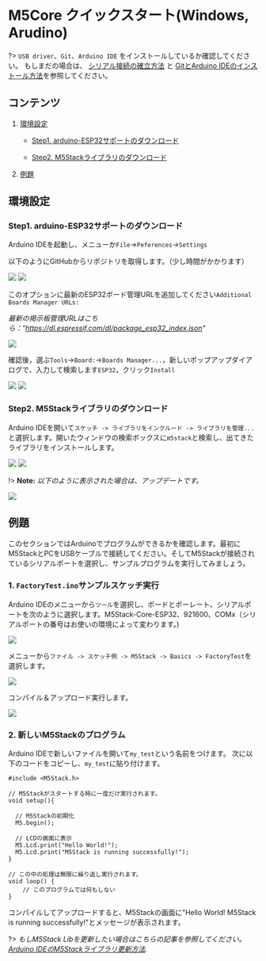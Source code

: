 ﻿# M5Core クイックスタート(Windows, Arudino)

?> `USB driver`、`Git`、`Arduino IDE` をインストールしているか確認してください。 もしまだの場合は、 [シリアル接続の確立方法](ja/related_documents/establish_serial_connection) と [GitとArduino IDEのインストール方法](ja/related_documents/how_to_install_git_and_arduino)を参照してください。

## コンテンツ

1. [環境設定](#環境設定)

    - [Step1. arduino-ESP32サポートのダウンロード](#step1-arduino-esp32サポートのダウンロード)

    - [Step2. M5Stackライブラリのダウンロード](#step2-m5stackライブラリのダウンロード)

2. [例題](#例題)

## 環境設定

### Step1. arduino-ESP32サポートのダウンロード

Arduino IDEを起動し、メニューか`File`->`Peferences`->`Settings`


以下のようにGitHubからリポジトリを取得します。（少し時間がかかります）

<img src="assets/img/getting_started_pics/m5stack_core/get_started_with_arduino_m5core/windows/quick_start_arduino_win_01.png">

<img src="assets/img/getting_started_pics/m5stack_core/get_started_with_arduino_m5core/windows/quick_start_arduino_win_02.png">

このオプションに最新のESP32ボード管理URLを追加してください`Additional Boards Manager URLs: `

*最新の掲示板管理URLはこちら："https://dl.espressif.com/dl/package_esp32_index.json"*

<img src="assets/img/getting_started_pics/m5stack_core/get_started_with_arduino_m5core/windows/quick_start_arduino_win_03.png">

確認後，選ぶ`Tools`->`Board:`->`Boards Manager...`，新しいポップアップダイアログで、入力して検索します`ESP32`，クリック`Install`

<img src="assets/img/getting_started_pics/m5stack_core/get_started_with_arduino_m5core/windows/quick_start_arduino_win_04.png">

<img src="assets/img/getting_started_pics/m5stack_core/get_started_with_arduino_m5core/windows/quick_start_arduino_win_05.png">

### Step2. M5Stackライブラリのダウンロード

Arduino IDEを開いて`スケッチ -> ライブラリをインクルード -> ライブラリを管理...`と選択します。開いたウィンドウの検索ボックスに`m5stack`と検索し、出てきたライブラリをインストールします。

<img src="assets/img/getting_started_pics/m5stack_core/get_started_with_arduino_m5core/windows/quick_start_arduino_win_06.png">

<img src="assets/img/getting_started_pics/m5stack_core/get_started_with_arduino_m5core/windows/quick_start_arduino_win_07.png">

!> **Note:** *以下のように表示された場合は、アップデートです。*

<img src="assets/img/getting_started_pics/m5stack_core/get_started_with_arduino_m5core/windows/update_m5stack_lib.png">

## 例題

このセクションではArduinoでプログラムができるかを確認します。最初にM5StackとPCをUSBケーブルで接続してください。そしてM5Stackが接続されているシリアルポートを選択し、サンプルプログラムを実行してみましょう。

### 1. `FactoryTest.ino`サンプルスケッチ実行

Arduino IDEのメニューから`ツール`を選択し、ボードとボーレート、シリアルポートを次のように選択します。M5Stack-Core-ESP32、921600、COMx（シリアルポートの番号はお使いの環境によって変わります。)

<img src="assets/img/getting_started_pics/m5stack_core/get_started_with_arduino_m5core/windows/select_board_baudrate_serial_port.png">

メニューから`ファイル -> スケッチ例 -> M5Stack -> Basics -> FactoryTest`を選択します。

<img src="assets/img/getting_started_pics/m5stack_core/get_started_with_arduino_m5core/windows/select_an_example.png">

コンパイル＆アップロード実行します。

<img src="assets/img/getting_started_pics/m5stack_core/get_started_with_arduino_m5core/windows/arduino_upload.png">

### 2. 新しいM5Stackのプログラム

Arduino IDEで新しいファイルを開いて`my_test`という名前をつけます。
次に以下のコードをコピーし、`my_test`に貼り付けます。

```arduino
#include <M5Stack.h>

// M5Stackがスタートする時に一度だけ実行されます。
void setup(){

  // M5Stackの初期化
  M5.begin();

  // LCDの画面に表示
  M5.Lcd.print("Hello World!");
  M5.Lcd.print("M5Stack is running successfully!");
}

// この中の処理は無限に繰り返し実行されます。
void loop() {
    // このプログラムでは何もしない
}
```

コンパイルしてアップロードすると、M5Stackの画面に"Hello World! M5Stack is running successfully!"とメッセージが表示されます。

?> *もしM5Stack Libを更新したい場合はこちらの記事を参照してください。[Arduino IDEのM5Stackライブラリ更新方法](ja/related_documents/upgrade_m5stack_lib).*